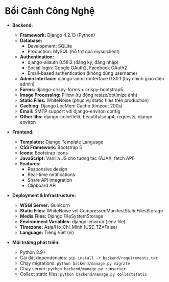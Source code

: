 # Bối Cảnh Công Nghệ

- **Backend:**
  - **Framework:** Django 4.2.13 (Python)
  - **Database:** 
    - Development: SQLite
    - Production: MySQL (hỗ trợ qua mysqlclient)
  - **Authentication:** 
    - django-allauth 0.58.2 (đăng ký, đăng nhập)
    - Social login: Google OAuth2, Facebook OAuth2
    - Email-based authentication (không dùng username)
  - **Admin Interface:** django-admin-interface 0.30.1 (tùy chỉnh giao diện admin)
  - **Forms:** django-crispy-forms + crispy-bootstrap5
  - **Image Processing:** Pillow (tự động resize/optimize ảnh)
  - **Static Files:** WhiteNoise (phục vụ static files trên production)
  - **Caching:** Django LocMem Cache (timeout 200s)
  - **Email:** SMTP support với django-environ config
  - **Other libs:** django-colorfield, beautifulsoup4, requests, django-environ

- **Frontend:**
  - **Templates:** Django Template Language
  - **CSS Framework:** Bootstrap 5
  - **Icons:** Bootstrap Icons
  - **JavaScript:** Vanilla JS cho tương tác (AJAX, fetch API)
  - **Features:** 
    - Responsive design
    - Real-time notifications
    - Share API integration
    - Clipboard API

- **Deployment & Infrastructure:**
  - **WSGI Server:** Gunicorn
  - **Static Files:** WhiteNoise với CompressedManifestStaticFilesStorage
  - **Media Files:** Django FileSystemStorage
  - **Environment Variables:** django-environ (.env file)
  - **Timezone:** Asia/Ho_Chi_Minh (USE_TZ=False)
  - **Language:** Tiếng Việt (vi)

- **Môi trường phát triển:**
  - Python 3.9+
  - Cài đặt dependencies: `pip install -r backend/requirements.txt`
  - Chạy migrations: `python backend/manage.py migrate`
  - Chạy server: `python backend/manage.py runserver`
  - Collect static files: `python backend/manage.py collectstatic`